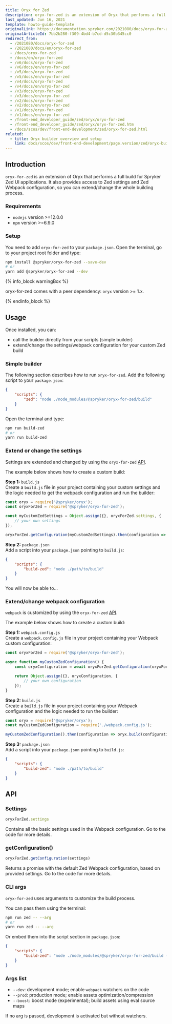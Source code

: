 ```yaml
---
title: Oryx for Zed
description: oryx-for-zed is an extension of Oryx that performs a full build for Spryker Zed UI applications.
last_updated: Jun 16, 2021
template: howto-guide-template
originalLink: https://documentation.spryker.com/2021080/docs/oryx-for-zed
originalArticleId: 7bb2b280-f309-4bd4-b7cd-d5c30b345cc0
redirect_from:
  - /2021080/docs/oryx-for-zed
  - /2021080/docs/en/oryx-for-zed
  - /docs/oryx-for-zed
  - /docs/en/oryx-for-zed
  - /v6/docs/oryx-for-zed
  - /v6/docs/en/oryx-for-zed
  - /v5/docs/oryx-for-zed
  - /v5/docs/en/oryx-for-zed
  - /v4/docs/oryx-for-zed
  - /v4/docs/en/oryx-for-zed
  - /v3/docs/oryx-for-zed
  - /v3/docs/en/oryx-for-zed
  - /v2/docs/oryx-for-zed
  - /v2/docs/en/oryx-for-zed
  - /v1/docs/oryx-for-zed
  - /v1/docs/en/oryx-for-zed
  - /front-end_developer_guide/zed/oryx/oryx-for-zed
  - /front-end_developer_guide/zed/oryx/oryx-for-zed.htm
  - /docs/scos/dev/front-end-development/zed/oryx-for-zed.html
related:
  - title: Oryx builder overview and setup
    link: docs/scos/dev/front-end-development/page.version/zed/oryx-builder-overview-and-setup.html
---
```


## Introduction

`oryx-for-zed` is an extension of Oryx that performs a full build for Spryker Zed UI applications. It also provides access to Zed settings and Zed Webpack configuration, so you can extend/change the whole building process.

### Requirements

* `nodejs` version >=12.0.0
* `npm` version >=6.9.0

### Setup

You need to add `oryx-for-zed` to your `package.json`. Open the terminal, go to your project root folder and type:

```bash
npm install @spryker/oryx-for-zed --save-dev
# or
yarn add @spryker/oryx-for-zed --dev
```

{% info_block warningBox %}

oryx-for-zed comes with a peer dependency: `oryx` version  >= 1.x.

{% endinfo_block %}

## Usage

Once installed, you can:

* call the builder directly from your scripts (simple builder)
* extend/change the settings/webpack configuration for your custom Zed build

### Simple builder

The following section describes how to run `oryx-for-zed`. 
Add the following script to your `package.json`:

```json
{
    "scripts": {
        "zed": "node ./node_modules/@spryker/oryx-for-zed/build"
    }
}
```

Open the terminal and type:

```bash
npm run build-zed
# or
yarn run build-zed
```

### Extend or change the settings

Settings are extended and changed by using the `oryx-for-zed` [API](/docs/scos/dev/front-end-development/{{page.version}}/zed/oryx-for-zed.html#api).

The example below shows how to create a custom build:

**Step 1:** `build.js`  
Create a `build.js` file in your project containing your custom settings and the logic needed to get the webpack configuration and run the builder:

```js
const oryx = require('@spryker/oryx');
const oryxForZed = require('@spryker/oryx-for-zed');

const myCustomZedSettings = Object.assign({}, oryxForZed.settings, {
    // your own settings
});

oryxForZed.getConfiguration(myCustomZedSettings).then(configuration => oryx.build(configuration));
```

**Step 2:** `package.json`  
Add a script into your `package.json` pointing to `build.js`:

```json
{
    "scripts": {
        "build-zed": "node ./path/to/build"
    }
}
```

You will now be able to…

### Extend/change webpack configuration

`webpack` is customized by using the `oryx-for-zed` [API](/docs/scos/dev/front-end-development/{{page.version}}/zed/oryx-for-zed.html#api).

The example below shows how to create a custom build:

**Step 1:** `webpack.config.js`  
Create a `webpack.config.js` file in your project containing your Webpack custom configuration:

```js
const oryxForZed = require('@spryker/oryx-for-zed');

async function myCustomZedConfiguration() {
    const oryxConfiguration = await oryxForZed.getConfiguration(oryxForZed.settings);

    return Object.assign({}, oryxConfiguration, {
        // your own configuration
    });
}
```

**Step 2:** `build.js`  
Create a `build.js` file in your project containing your Webpack configuration and the logic needed to run the builder:

```js
const oryx = require('@spryker/oryx');
const myCustomZedConfiguration = require('./webpack.config.js');

myCustomZedConfiguration().then(configuration => oryx.build(configuration));
```

**Step 3:** `package.json`  
Add a script into your `package.json` pointing to `build.js`:

```json
{
    "scripts": {
        "build-zed": "node ./path/to/build"
    }
}
```

## API

### Settings

```js
oryxForZed.settings
```

Contains all the basic settings used in the Webpack configuration. Go to the code for more details.

### getConfiguration()

```js
oryxForZed.getConfiguration(settings)
```

Returns a promise with the default Zed Webpack configuration, based on provided settings. Go to the code for more details.

### CLI args

`oryx-for-zed` uses arguments to customize the build process.

You can pass them using the terminal:

```bash
npm run zed -- --arg
# or
yarn run zed -- --arg
```

Or embed them into the script section in `package.json`:

```json
{
    "scripts": {
        "build-zed": "node ./node_modules/@spryker/oryx-for-zed/build --arg"
    }
}
```

### Args list

* `--dev`: development mode; enable `webpack` watchers on the code
* `--prod`: production mode; enable assets optimization/compression
* `--boost`: boost mode (experimental); build assets using eval source maps

If no arg is passed, development is activated but without watchers.

